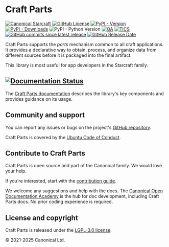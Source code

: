 # Craft Parts

[![Canonical Starcraft][starcraft-badge]][canonical-link]
[![GitHub License][license-badge]][license-link]
[![PyPI - Version](https://img.shields.io/pypi/v/craft-parts)][pypi]
[![PyPI - Downloads](https://img.shields.io/pypi/dm/craft-parts)][pypi]
![PyPI - Python Version](https://img.shields.io/pypi/pyversions/craft-parts)
[![QA][qa-badge]][qa-link]
[![TICS][tics-badge]][tics-link]
[![GitHub commits since latest release][commits-badge]][releases-link]
[![GitHub Release Date][release-date-badge]][releases-link]

[//]: # "Once the Starcraft matrix channel gets a canonical URL we should add it."
[//]: # "What's the correct discussion forum for our libraries?"

Craft Parts supports the _parts_ mechanism common to all craft applications. It
provides a declarative way to obtain, process, and organize data from different sources
before it is packaged into the final artifact.

This library is most useful for app developers in the Starcraft family.

## [![Documentation Status][rtd-badge]][rtd-latest]

The [Craft Parts documentation][rtd-latest] describes the library's key components and
provides guidance on its usage.

## Community and support

You can report any issues or bugs on the project's [GitHub
repository](https://github.com/canonical/craft-parts/issues).

Craft Parts is covered by the [Ubuntu Code of
Conduct](https://ubuntu.com/community/ethos/code-of-conduct).

## Contribute to Craft Parts

Craft Parts is open source and part of the Canonical family. We would love
your help.

If you're interested, start with the [contribution guide](CONTRIBUTING.md).

We welcome any suggestions and help with the docs. The [Canonical Open
Documentation Academy](https://github.com/canonical/open-documentation-academy)
is the hub for doc development, including Craft Parts docs. No prior
coding experience is required.

## License and copyright

Craft Parts is released under the [LGPL-3.0 license](LICENSE).

© 2021-2025 Canonical Ltd.

[canonical-link]: https://canonical.com
[commits-badge]: https://img.shields.io/github/commits-since/canonical/craft-parts/latest?logo=pypi&link=https%3A%2F%2Fgithub.com%2Fcanonical%2Fcraft-parts%2Freleases
[license-badge]: https://img.shields.io/github/license/canonical/craft-parts?color=green
[license-link]: https://github.com/canonical/craft-parts/blob/main/LICENSE
[pypi]: https://pypi.org/project/craft-parts
[qa-badge]: https://github.com/canonical/craft-parts/actions/workflows/qa.yaml/badge.svg?branch=main
[qa-link]: https://github.com/canonical/craft-parts/actions/workflows/qa.yaml
[release-date-badge]: https://img.shields.io/github/release-date/canonical/craft-parts?display_date=published_at&logo=pypi
[releases-link]: https://github.com/canonical/craft-parts/releases
[rtd-badge]: https://readthedocs.com/projects/canonical-craft-parts/badge/?version=latest
[rtd-latest]: https://canonical-craft-parts.readthedocs-hosted.com/en/latest/
[starcraft-badge]: https://img.shields.io/badge/Canonical-%E2%AD%90craft-772953?logo=canonical&labelColor=333333
[tics-badge]: https://github.com/canonical/craft-parts/actions/workflows/tics.yaml/badge.svg
[tics-link]: https://github.com/canonical/craft-parts/actions/workflows/tics.yaml
